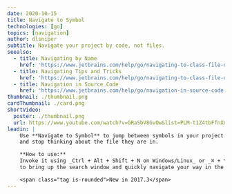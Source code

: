 ```yaml
---
date: 2020-10-15
title: Navigate to Symbol
technologies: [go]
topics: [navigation]
author: dlsniper
subtitle: Navigate your project by code, not files.
seealso:
  - title: Navigating by Name
    href: 'https://www.jetbrains.com/help/go/navigating-to-class-file-or-symbol-by-name.html#9a8d021a'
  - title: Navigating Tips and Tricks
    href: 'https://www.jetbrains.com/help/go/navigating-to-class-file-or-symbol-by-name.html#tips'
  - title: Navigation in Source Code
    href: 'https://www.jetbrains.com/help/go/navigation-in-source-code.html'
thumbnail: ./thumbnail.png
cardThumbnail: ./card.png
shortVideo:
  poster: ./thumbnail.png
  url: https://www.youtube.com/watch?v=GRaSbV8GvOw&list=PLM-t1Z4tbFfnXnghmtk6WVz10_pivOw25&index=6&t=0s
leadin: |
    Use **Navigate to Symbol** to jump between symbols in your project
    and stop thinking about the file they are in.

    **How to use:**  
    Invoke it using _Ctrl + Alt + Shift + N on Windows/Linux_ or _⌘ + ⌥ + O on macOS_
    to bring up the search window and quickly navigate your way in the project.

    <span class="tag is-rounded">New in 2017.3</span> 
---
```

